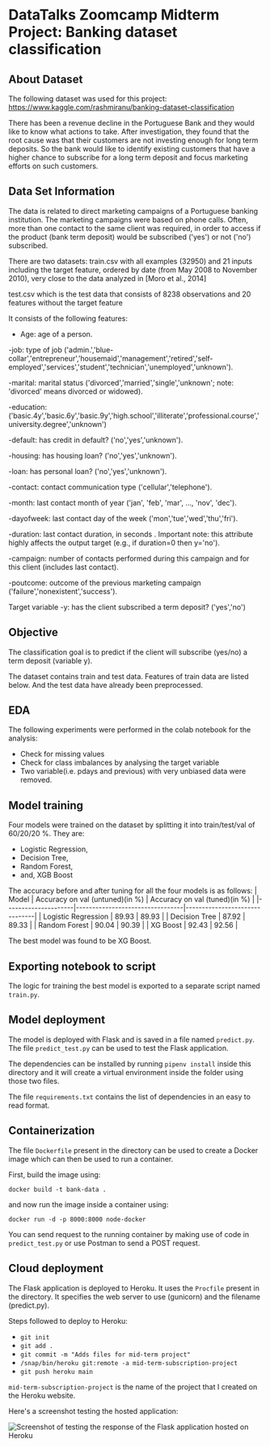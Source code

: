 # DataTalks Zoomcamp Midterm Project: Banking dataset classification
## About Dataset
The following dataset was used for this project: https://www.kaggle.com/rashmiranu/banking-dataset-classification

There has been a revenue decline in the Portuguese Bank and they would like to know what actions to take. After investigation, they found that the root cause was that their customers are not investing enough for long term deposits. So the bank would like to identify existing customers that have a higher chance to subscribe for a long term deposit and focus marketing efforts on such customers.

## Data Set Information

The data is related to direct marketing campaigns of a Portuguese banking institution. The marketing campaigns were based on phone calls. Often, more than one contact to the same client was required, in order to access if the product (bank term deposit) would be subscribed ('yes') or not ('no') subscribed.

There are two datasets: train.csv with all examples (32950) and 21 inputs including the target feature, ordered by date (from May 2008 to November 2010), very close to the data analyzed in [Moro et al., 2014]

test.csv which is the test data that consists of 8238 observations and 20 features without the target feature

It consists of the following features: 
- Age: age of a person.

-job: type of job ('admin.','blue-collar','entrepreneur','housemaid','management','retired','self-employed','services','student','technician','unemployed','unknown').

-marital: marital status ('divorced','married','single','unknown'; note: 'divorced' means divorced or widowed).

-education: ('basic.4y','basic.6y','basic.9y','high.school','illiterate','professional.course','university.degree','unknown')

-default: has credit in default? ('no','yes','unknown').

-housing: has housing loan? ('no','yes','unknown').

-loan: has personal loan? ('no','yes','unknown').

-contact: contact communication type ('cellular','telephone').

-month: last contact month of year ('jan', 'feb', 'mar', …, 'nov', 'dec').

-dayofweek: last contact day of the week ('mon','tue','wed','thu','fri').

-duration: last contact duration, in seconds . Important note: this attribute highly affects the output target (e.g., if duration=0 then y='no').

-campaign: number of contacts performed during this campaign and for this client (includes last contact).

-poutcome: outcome of the previous marketing campaign ('failure','nonexistent','success').

Target variable
-y: has the client subscribed a term deposit? ('yes','no')

## Objective
The classification goal is to predict if the client will subscribe (yes/no) a term deposit (variable y).

The dataset contains train and test data. Features of train data are listed below. And the test data have already been preprocessed.

## EDA
The following experiments were performed in the colab notebook for the analysis:
- Check for missing values
- Check for class imbalances by analysing the target variable
- Two variable(i.e. pdays and  previous) with very unbiased data were removed.

## Model training
Four models were trained on the dataset by splitting it into train/test/val of 60/20/20 %. They are:

- Logistic Regression,
- Decision Tree,
- Random Forest,
- and, XGB Boost

The accuracy before and after tuning for all the four models is as follows: 
| Model               | Accuracy on val (untuned)(in %) | Accuracy on val (tuned)(in %) |
|---------------------|---------------------------------|-------------------------------|
| Logistic Regression | 89.93                           | 89.93                        |
| Decision Tree       | 87.92                           | 89.33                         |
| Random Forest       | 90.04                           | 90.39                        |
| XG Boost            | 92.43                           | 92.56                         |

The best model was found to be XG Boost.
## Exporting notebook to script
The logic for training the best model is exported to a separate script named `train.py`.

## Model deployment
The model is deployed with Flask and is saved in a file named `predict.py`. The file `predict_test.py` can be used to test the Flask application.

The dependencies can be installed by running `pipenv install` inside this directory and it will create a virtual environment inside the folder using those two files.

The file `requirements.txt` contains the list of dependencies in an easy to read format.

## Containerization
The file `Dockerfile` present in the directory can be used to create a Docker image which can then be used to run a container.

First, build the image using:

```docker build -t bank-data .```

and now run the image inside a container using:

```docker run -d -p 8000:8000 node-docker```

You can send request to the running container by making use of code in `predict_test.py` or use Postman to send a POST request.

## Cloud deployment

The Flask application is deployed to Heroku. It uses the `Procfile` present in the directory. It specifies the web server to use (gunicorn) and the filename (predict.py).

Steps followed to deploy to Heroku:

- ```git init```
- ```git add .```
- ```git commit -m "Adds files for mid-term project"```
- ```/snap/bin/heroku git:remote -a mid-term-subscription-project```
- ```git push heroku main```

`mid-term-subscription-project` is the name of the project that I created on the Heroku website.

Here's a screenshot testing the hosted application:

![Screenshot of testing the response of the Flask application hosted on Heroku](heroku-deployment.png "Screenshot of testing the response of the Flask application hosted on Heroku")